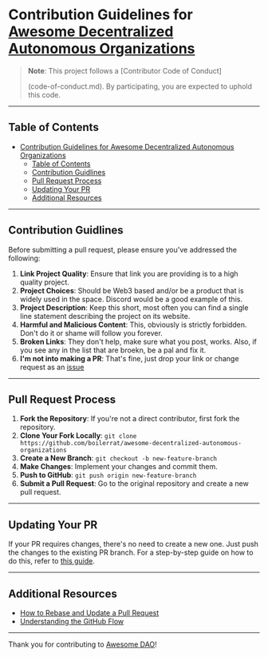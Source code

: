 # Contribution Guidelines for [Awesome Decentralized Autonomous Organizations](https://github.com/boilerrat/awesome-decentralized-autonomous-organizations)

> **Note**: This project follows a [Contributor Code of Conduct]
>
> (code-of-conduct.md). By participating, you are expected to uphold this code.

---

## Table of Contents

- [Contribution Guidelines for Awesome Decentralized Autonomous Organizations](#contribution-guidelines-for-awesome-decentralized-autonomous-organizations)
  - [Table of Contents](#table-of-contents)
  - [Contribution Guidlines](#contribution-guidlines)
  - [Pull Request Process](#pull-request-process)
  - [Updating Your PR](#updating-your-pr)
  - [Additional Resources](#additional-resources)

---

## Contribution Guidlines

Before submitting a pull request, please ensure you've addressed the following:

1. **Link Project Quality**: Ensure that link you are providing is to a high quality project.
2. **Project Choices**: Should be Web3 based and/or be a product that is widely used in the space. Discord would be a good example of this.
3. **Project Description**: Keep this short, most often you can find a single line statement describing the project on its website.
4. **Harmful and Malicious Content**: This, obviously is strictly forbidden. Don't do it or shame will follow you forever.
5. **Broken Links**: They don't help, make sure what you post, works. Also, if you see any in the list that are broekn, be a pal and fix it.
6. **I'm not into making a PR**: That's fine, just drop your link or change request as an [issue](https://github.com/boilerrat/awesome-decentralized-autonomous-organizations/issues)

---

## Pull Request Process

1. **Fork the Repository**: If you're not a direct contributor, first fork the repository.
2. **Clone Your Fork Locally**: ``` git clone https://github.com/boilerrat/awesome-decentralized-autonomous-organizations ```
3. **Create a New Branch**: ```git checkout -b new-feature-branch```
4. **Make Changes**: Implement your changes and commit them.
5. **Push to GitHub**: ```git push origin new-feature-branch```
6. **Submit a Pull Request**: Go to the original repository and create a new pull request.

---

## Updating Your PR

If your PR requires changes, there's no need to create a new one. Just push the changes to the existing PR branch. For a step-by-step guide on how to do this, refer to [this guide](https://github.com/RichardLitt/knowledge/blob/master/github/amending-a-commit-guide.md).

---

## Additional Resources

- [How to Rebase and Update a Pull Request](https://github.com/edx/edx-platform/wiki/How-to-Rebase-a-Pull-Request)
- [Understanding the GitHub Flow](https://guides.github.com/introduction/flow/)

---

Thank you for contributing to [Awesome DAO](https://awesomedao.on.fleek.co/)!
